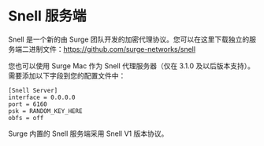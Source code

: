 # Snell 服务端

Snell 是一个新的由 Surge 团队开发的加密代理协议。您可以在这里下载独立的服务端二进制文件：https://github.com/surge-networks/snell

您也可以使用 Surge Mac 作为 Snell 代理服务器（仅在 3.1.0 及以后版本支持）。需要添加以下字段到您的配置文件中：

```
[Snell Server]
interface = 0.0.0.0
port = 6160
psk = RANDOM_KEY_HERE
obfs = off
```

Surge 内置的 Snell 服务端采用 Snell V1 版本协议。


